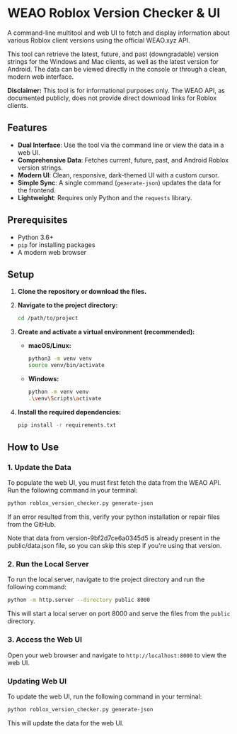 # WEAO Roblox Version Checker & UI

A command-line multitool and web UI to fetch and display information about various Roblox client versions using the official WEAO.xyz API.

This tool can retrieve the latest, future, and past (downgradable) version strings for the Windows and Mac clients, as well as the latest version for Android. The data can be viewed directly in the console or through a clean, modern web interface.

**Disclaimer:** This tool is for informational purposes only. The WEAO API, as documented publicly, does not provide direct download links for Roblox clients.

## Features

-   **Dual Interface**: Use the tool via the command line or view the data in a web UI.
-   **Comprehensive Data**: Fetches current, future, past, and Android Roblox version strings.
-   **Modern UI**: Clean, responsive, dark-themed UI with a custom cursor.
-   **Simple Sync**: A single command (`generate-json`) updates the data for the frontend.
-   **Lightweight**: Requires only Python and the `requests` library.

## Prerequisites

-   Python 3.6+
-   `pip` for installing packages
-   A modern web browser

## Setup

1.  **Clone the repository or download the files.**

2.  **Navigate to the project directory:**
    ```bash
    cd /path/to/project
    ```

3.  **Create and activate a virtual environment (recommended):**
    -   **macOS/Linux:**
        ```bash
        python3 -m venv venv
        source venv/bin/activate
        ```
    -   **Windows:**
        ```bash
        python -m venv venv
        .\venv\Scripts\activate
        ```

4.  **Install the required dependencies:**
    ```bash
    pip install -r requirements.txt
    ```

## How to Use

### 1. Update the Data

To populate the web UI, you must first fetch the data from the WEAO API. Run the following command in your terminal:

```bash
python roblox_version_checker.py generate-json
```

If an error resulted from this, verify your python installation or repair files from the GitHub.

Note that data from version-9bf2d7ce6a0345d5 is already present in the public/data.json file, so you can skip this step if you're using that version.

### 2. Run the Local Server

To run the local server, navigate to the project directory and run the following command:

```bash
python -m http.server --directory public 8000
```

This will start a local server on port 8000 and serve the files from the `public` directory.

### 3. Access the Web UI

Open your web browser and navigate to `http://localhost:8000` to view the web UI.

### Updating Web UI

To update the web UI, run the following command in your terminal:

```bash
python roblox_version_checker.py generate-json
```

This will update the data for the web UI.